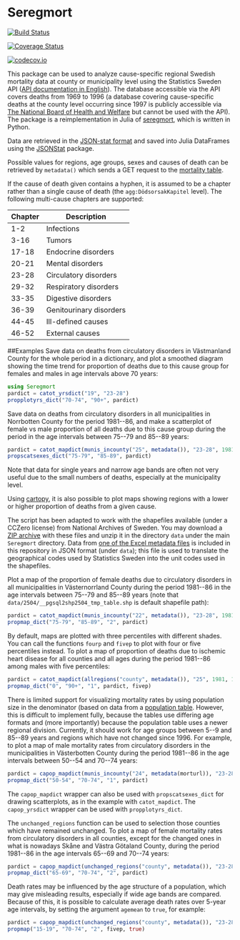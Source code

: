 # Seregmort 

[![Build Status](https://travis-ci.org/klpn/Seregmort.jl.svg?branch=master)](https://travis-ci.org/klpn/Seregmort.jl)

[![Coverage Status](https://coveralls.io/repos/klpn/Seregmort.jl/badge.svg?branch=master&service=github)](https://coveralls.io/github/klpn/Seregmort.jl?branch=master)

[![codecov.io](http://codecov.io/github/klpn/Seregmort.jl/coverage.svg?branch=master)](http://codecov.io/github/klpn/Seregmort.jl?branch=master)

This package can be used to analyze cause-specific regional Swedish mortality
data at county or municipality level using the Statistics Sweden API ([API
documentation in
English](http://www.scb.se/Grupp/OmSCB/API/API-description.pdf)). The database
accessible via the API covers deaths from 1969 to 1996 (a database covering
cause-specific deaths at the county level occurring since 1997 is publicly
accessible via [The National Board of Health and
Welfare](http://www.socialstyrelsen.se/statistik/statistikdatabas/dodsorsaker)
but cannot be used with the API). The package is a reimplementation in Julia of
[seregmort](https://github.com/klpn/seregmort), which is written in Python.

Data are retrieved in the [JSON-stat format](http://json-stat.org/) and saved
into Julia DataFrames using the [JSONStat](https://github.com/klpn/JSONStat.jl)
package.

Possible values for regions, age groups, sexes and causes of death can be retrieved by `metadata()` which sends a GET request to the [mortality table](http://api.scb.se/OV0104/v1/doris/sv/ssd/START/HS/HS0301/DodaOrsak).

If the cause of death given contains a hyphen, it is assumed to be a chapter
rather than a single cause of death (the `agg:DödsorsakKapitel` level). The
following multi-cause chapters are supported:

| Chapter | Description
| ------- | -----------
| 1-2 | Infections
| 3-16 | Tumors
| 17-18 | Endocrine disorders
| 20-21 | Mental disorders
| 23-28 | Circulatory disorders
| 29-32 | Respiratory disorders
| 33-35 | Digestive disorders
| 36-39 | Genitourinary disorders
| 44-45 | Ill-defined causes
| 46-52 | External causes

##Examples
Save data on deaths from circulatory disorders in Västmanland County for the
whole period in a dictionary, and plot a smoothed diagram showing the time
trend for proportion of deaths due to this cause group for females and males in
age intervals above 70 years:

```julia
using Seregmort
pardict = catot_yrsdict("19", "23-28")
propplotyrs_dict("70-74", "90+", pardict)
```
Save data on deaths from circulatory disorders in all municipalities in
Norrbotten County for the period 1981--86, and make a scatterplot of female vs
male proportion of all deaths due to this cause group during the period in the
age intervals between 75--79 and 85--89 years: 
```julia
pardict = catot_mapdict(munis_incounty("25", metadata()), "23-28", 1981, 1986)
propscatsexes_dict("75-79", "85-89", pardict)
```
Note that data for single years and narrow age bands are often not very useful due to the small numbers of deaths, especially at the municipality level.

Using [cartopy](https://github.com/SciTools/cartopy), it is also possible to plot maps showing regions with a lower or higher proportion of deaths from a given cause. 

The script has been adapted to work with the shapefiles available (under a
CCZero license) from National Archives of Sweden. You may download a [ZIP
archive](http://riksarkivet.se/psi/NAD_Topografidata.zip) with these files and
unzip it in the directory `data` under the main `Seregmort` directory. Data from
[one of the Excel metadata files](http://riksarkivet.se/psi/g_units_names.xls)
is included in this repository in JSON format (under `data`); this file is used
to translate the geographical codes used by Statistics Sweden into the unit
codes used in the shapefiles.

Plot a map of the proportion of female deaths due to circulatory disorders in
all municipalities in Västernorrland County during the period 1981--86 in the
age intervals between 75--79 and 85--89 years (note that
`data/2504/__pgsql2shp2504_tmp_table.shp` is default shapefile path):
```julia
pardict = catot_mapdict(munis_incounty("22", metadata()), "23-28", 1981, 1986)
propmap_dict("75-79", "85-89", "2", pardict)
```

By default, maps are plotted with three percentiles with different shades. You
can call the functions `fourp` and `fivep` to plot with four or five
percentiles instead. To plot a map of proportion of deaths due to ischemic
heart disease for all counties and all ages during the period 1981--86 among
males with five percentiles:
```julia
pardict = catot_mapdict(allregions("county", metadata()), "25", 1981, 1986)
propmap_dict("0", "90+", "1", pardict, fivep)
```

There is limited support for visualizing mortality rates by using population
size in the denominator (based on data from a [population
table](http://api.scb.se/OV0104/v1/doris/sv/ssd/START/BE/BE0101/BE0101A/BefolkningNy).
However, this is difficult to implement fully, because the tables use differing
age formats and (more importantly) because the population table uses a newer
regional division. Currently, it should work for age groups between 5--9 and
85--89 years and regions which have not changed since 1996. For example, to
plot a map of male mortality rates from circulatory disorders in the municipalities
in Västerbotten County during the period 1981--86 in the age intervals between
50--54 and 70--74 years:
```julia
pardict = capop_mapdict(munis_incounty("24", metadata(morturl)), "23-28", 1981, 1986)
propmap_dict("50-54", "70-74", "1", pardict)
```

The `capop_mapdict` wrapper can also be used with `propscatsexes_dict` for drawing
scatterplots, as in the example with `catot_mapdict`. The `capop_yrsdict`
wrapper can be used with `propplotyrs_dict`.

The `unchanged_regions` function can be used to selection those counties which
have remained unchanged. To plot a map of female mortality rates from circulatory
disorders in all counties, except for the changed ones in what is nowadays
Skåne and Västra Götaland County, during the period 1981--86 in the age intervals
65--69 and 70--74 years:
```julia
pardict = capop_mapdict(unchanged_regions("county", metadata()), "23-28", 1981, 1986)
propmap_dict("65-69", "70-74", "2", pardict)
```

Death rates may be influenced by the age structure of a population, which may
give misleading results, especially if wide age bands are compared. Because of
this, it is possible to calculate average death rates over 5-year age
intervals, by setting the argument `agemean` to `true`, for example:
```julia
pardict = capop_mapdict(unchanged_regions("county", metadata()), "23-28", 1981, 1986)
propmap("15-19", "70-74", "2", fivep, true)
```
